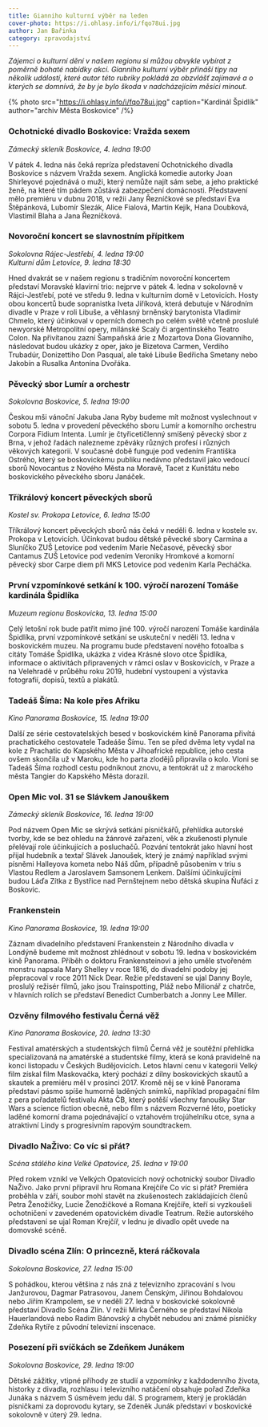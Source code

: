 ```yaml
---
title: Gianniho kulturní výběr na leden
cover-photo: https://i.ohlasy.info/i/fqo78ui.jpg
author: Jan Bařinka
category: zpravodajství
---
```


*Zájemci o kulturní dění v našem regionu si můžou obvykle vybírat z poměrně bohaté nabídky akcí. Gianniho kulturní výběr přináší tipy na několik událostí, které autor této rubriky pokládá za obzvlášť zajímavé a o kterých se domnívá, že by je bylo škoda v nadcházejícím měsíci minout.*

{% photo src="https://i.ohlasy.info/i/fqo78ui.jpg" caption="Kardinál Špidlík" author="archiv Města Boskovice" /%}

### Ochotnické divadlo Boskovice: Vražda sexem

*Zámecký skleník Boskovice, 4. ledna 19:00*

V pátek 4. ledna nás čeká repríza představení Ochotnického divadla Boskovice s názvem Vražda sexem. Anglická komedie autorky Joan Shirleyové pojednává o muži, který nemůže najít sám sebe, a jeho praktické ženě, na které tím pádem zůstává zabezpečení domácnosti. Představení mělo premiéru v dubnu 2018, v režii Jany Řezníčkové se představí Eva Štěpánková, Lubomír Slezák, Alice Fialová, Martin Kejík, Hana Doubková, Vlastimil Blaha a Jana Řezníčková.

### Novoroční koncert se slavnostním přípitkem

*Sokolovna Rájec-Jestřebí, 4. ledna 19:00*  
*Kulturní dům Letovice, 9. ledna 18:30*

Hned dvakrát se v našem regionu s tradičním novoroční koncertem představí Moravské klavirní trio: nejprve v pátek 4. ledna v sokolovně v Rájci-Jestřebí, poté ve středu 9. ledna v kulturním domě v Letovicích. Hosty obou koncertů bude sopranistka Iveta Jiříková, která debutuje v Národním divadle v Praze v roli Libuše, a věhlasný brněnský barytonista Vladimír Chmelo, který účinkoval v operních domech po celém světě včetně proslulé newyorské Metropolitní opery, milánské Scaly či argentinského Teatro Colon. Na přivítanou zazní Šampaňská árie z Mozartova Dona Giovanniho, následovat budou ukázky z oper, jako je Bizetova Carmen, Verdiho Trubadúr, Donizettiho Don Pasqual, ale také Libuše Bedřicha Smetany nebo Jakobín a Rusalka Antonína Dvořáka.

### Pěvecký sbor Lumír a orchestr

*Sokolovna Boskovice, 5. ledna 19:00*

Českou mši vánoční Jakuba Jana Ryby budeme mít možnost vyslechnout v sobotu 5. ledna v provedení pěveckého sboru Lumír a komorního orchestru Corpora Fidium Intenta. Lumír je čtyřicetičlenný smíšený pěvecký sbor z Brna, v jehož řadách nalezneme zpěváky různých profesí i různých věkových kategorií. V současné době funguje pod vedením Františka Ostrého, který se boskovickému publiku nedávno představil jako vedoucí sborů Novocantus z Nového Města na Moravě, Tacet z Kunštátu nebo boskovického pěveckého sboru Janáček.

### Tříkrálový koncert pěveckých sborů

*Kostel sv. Prokopa Letovice, 6. ledna 15:00*

Tříkrálový koncert pěveckých sborů nás čeká v neděli 6. ledna v kostele sv. Prokopa v Letovicích. Účinkovat budou dětské pěvecké sbory Carmina a Sluníčko ZUŠ Letovice pod vedením Marie Nečasové, pěvecký sbor Cantamus ZUŠ Letovice pod vedením Veroniky Hromkové a komorní pěvecký sbor Carpe diem při MKS Letovice pod vedením Karla Pecháčka.

### První vzpomínkové setkání k 100. výročí narození Tomáše kardinála Špidlíka

*Muzeum regionu Boskovicka, 13. ledna 15:00*

Celý letošní rok bude patřit mimo jiné 100. výročí narození Tomáše kardinála Špidlíka, první vzpomínkové setkání se uskuteční v neděli 13. ledna v boskovickém muzeu. Na programu bude představení nového fotoalba s citáty Tomáše Špidlíka, ukázka z videa Krásné slovo otce Špidlíka, informace o aktivitách připravených v rámci oslav v Boskovicích, v Praze a na Velehradě v průběhu roku 2019, hudební vystoupení a výstavka fotografií, dopisů, textů a plakátů.

### Tadeáš Šíma: Na kole přes Afriku

*Kino Panorama Boskovice, 15. ledna 19:00*

Další ze série cestovatelských besed v boskovickém kině Panorama přivítá prachatického cestovatele Tadeáše Šímu. Ten se před dvěma lety vydal na kole z Prachatic do Kapského Města v Jihoafrické republice, jeho cesta ovšem skončila už v Maroku, kde ho parta zlodějů připravila o kolo. Vloni se Tadeáš Šíma rozhodl cestu podniknout znovu, a tentokrát už z marockého města Tangier do Kapského Města dorazil.

### Open Mic vol. 31 se Slávkem Janouškem

*Zámecký skleník Boskovice, 16. ledna 19:00*

Pod názvem Open Mic se skrývá setkání písničkářů, přehlídka autorské tvorby, kde se bez ohledu na žánrové zařazení, věk a zkušenosti plynule přelévají role účinkujících a posluchačů. Pozvání tentokrát jako hlavní host přijal hudebník a textař Slávek Janoušek, který je známý například svými písněmi Halleyova kometa nebo Náš dům, případně působením v triu s Vlastou Redlem a Jaroslavem Samsonem Lenkem. Dalšími účinkujícími budou Láďa Zítka z Bystřice nad Pernštejnem nebo dětská skupina Ňufáci z Boskovic.

### Frankenstein

*Kino Panorama Boskovice, 19. ledna 19:00*

Záznam divadelního představení Frankenstein z Národního divadla v Londýně budeme mít možnost zhlédnout v sobotu 19. ledna v boskovickém kině Panorama. Příběh o doktoru Frankensteinovi a jeho uměle stvořeném monstru napsala Mary Shelley v roce 1816, do divadelní podoby jej přepracoval v roce 2011 Nick Dear. Režie představení se ujal Danny Boyle, proslulý režisér filmů, jako jsou Trainspotting, Pláž nebo Milionář z chatrče, v hlavních rolích se představí Benedict Cumberbatch a Jonny Lee Miller.

### Ozvěny filmového festivalu Černá věž

*Kino Panorama Boskovice, 20. ledna 13:30*

Festival amatérských a studentských filmů Černá věž je soutěžní přehlídka specializovaná na amatérské a studentské filmy, která se koná pravidelně na konci listopadu v Českých Budějovicích. Letos hlavní cenu v kategorii Velký film získal film Maskovačka, který pochází z dílny boskovických skautů a skautek a premiéru měl v prosinci 2017. Kromě něj se v kině Panorama představí pásmo spíše humorně laděných snímků, například propagační film z pera pořadatelů festivalu Akta ČB, který potěší všechny fanoušky Star Wars a science fiction obecně, nebo film s názvem Rozverné léto, poeticky laděné komorní drama pojednávající o vztahovém trojúhelníku otce, syna a atraktivní Lindy s progresivním rapovým soundtrackem.

### Divadlo NaŽivo: Co víc si přát?

*Scéna stálého kina Velké Opatovice, 25. ledna v 19:00*

Před rokem vznikl ve Velkých Opatovicích nový ochotnický soubor Divadlo NaŽivo. Jako první připravil hru Romana Krejčíře Co víc si přát? Premiéra proběhla v září, soubor mohl stavět na zkušenostech zakládajících členů Petra Ženožičky, Lucie Ženožičkové a Romana Krejčíře, kteří si vyzkoušeli ochotničení v zavedeném opatovickém divadle Teatrum. Režie autorského představení se ujal Roman Krejčíř, v lednu je divadlo opět uvede na domovské scéně.

### Divadlo scéna Zlín: O princezně, která ráčkovala

*Sokolovna Boskovice, 27. ledna 15:00*

S pohádkou, kterou většina z nás zná z televizního zpracování s Ivou Janžurovou, Dagmar Patrasovou, Janem Čenským, Jiřinou Bohdalovou nebo Jiřím Krampolem, se v neděli 27. ledna v boskovické sokolovně představí Divadlo Scéna Zlín. V režii Mirka Černého se představí Nikola Hauerlandová nebo Radim Bánovský a chybět nebudou ani známé písničky Zdeňka Rytíře z původní televizní inscenace.

### Posezení při svíčkách se Zdeňkem Junákem

*Sokolovna Boskovice, 29. ledna 19:00*

Dětské zážitky, vtipné příhody ze studií a vzpomínky z každodenního života, historky z divadla, rozhlasu i televizního natáčení obsahuje pořad Zdeňka Junáka s názvem S úsměvem jedu dál. S programem, který je prokládán písničkami za doprovodu kytary, se Zdeněk Junák představí v boskovické sokolovně v úterý 29. ledna.
